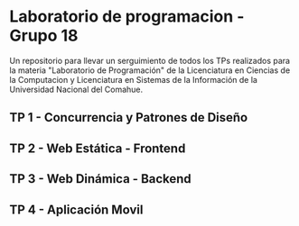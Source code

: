 # Laboratorio de programacion - Grupo 18
Un repositorio para llevar un serguimiento de todos los TPs realizados para la materia "Laboratorio de Programación" de la Licenciatura en Ciencias de la Computacion y Licenciatura en Sistemas de la Información de la Universidad Nacional del Comahue.
## TP 1 - Concurrencia y Patrones de Diseño

## TP 2 - Web Estática - Frontend

## TP 3 - Web Dinámica - Backend

## TP 4 - Aplicación Movil
